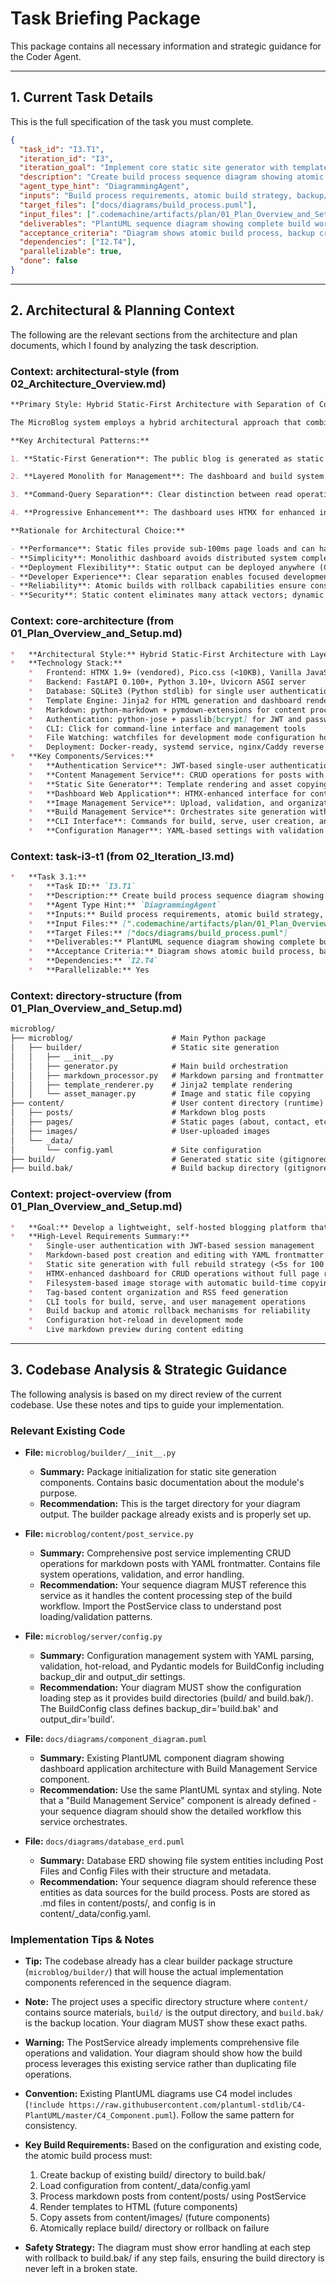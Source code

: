 # Task Briefing Package

This package contains all necessary information and strategic guidance for the Coder Agent.

---

## 1. Current Task Details

This is the full specification of the task you must complete.

```json
{
  "task_id": "I3.T1",
  "iteration_id": "I3",
  "iteration_goal": "Implement core static site generator with template rendering, markdown processing, and atomic build system with backup/rollback",
  "description": "Create build process sequence diagram showing atomic build workflow with backup creation, content processing, template rendering, and rollback mechanisms. Document the complete build safety strategy.",
  "agent_type_hint": "DiagrammingAgent",
  "inputs": "Build process requirements, atomic build strategy, backup/rollback mechanisms",
  "target_files": ["docs/diagrams/build_process.puml"],
  "input_files": [".codemachine/artifacts/plan/01_Plan_Overview_and_Setup.md"],
  "deliverables": "PlantUML sequence diagram showing complete build workflow",
  "acceptance_criteria": "Diagram shows atomic build process, backup creation illustrated, rollback mechanism documented, all build steps included",
  "dependencies": ["I2.T4"],
  "parallelizable": true,
  "done": false
}
```

---

## 2. Architectural & Planning Context

The following are the relevant sections from the architecture and plan documents, which I found by analyzing the task description.

### Context: architectural-style (from 02_Architecture_Overview.md)

```markdown
**Primary Style: Hybrid Static-First Architecture with Separation of Concerns**

The MicroBlog system employs a hybrid architectural approach that combines static site generation with a dynamic management interface. This design separates the public-facing blog (served as static files) from the administrative interface (dynamic web application), providing optimal performance for readers while maintaining ease of management for content creators.

**Key Architectural Patterns:**

1. **Static-First Generation**: The public blog is generated as static HTML files, ensuring maximum performance, security, and deployment flexibility. This eliminates runtime dependencies for content delivery and enables hosting on any static file server.

2. **Layered Monolith for Management**: The dashboard and build system follow a layered architecture pattern with clear separation between presentation (HTMX-enhanced web interface), business logic (content management and site generation), and data access (filesystem and SQLite) layers.

3. **Command-Query Separation**: Clear distinction between read operations (serving static content, dashboard views) and write operations (content modification, site rebuilds) with appropriate performance optimizations for each.

4. **Progressive Enhancement**: The dashboard uses HTMX for enhanced interactivity while maintaining functionality without JavaScript, ensuring accessibility and reliability.

**Rationale for Architectural Choice:**

- **Performance**: Static files provide sub-100ms page loads and can handle high traffic without server resources
- **Simplicity**: Monolithic dashboard avoids distributed system complexity while maintaining clear internal boundaries
- **Deployment Flexibility**: Static output can be deployed anywhere (CDN, static hosts, traditional servers)
- **Developer Experience**: Clear separation enables focused development on each concern without cross-cutting complexity
- **Reliability**: Atomic builds with rollback capabilities ensure consistent site state
- **Security**: Static content eliminates many attack vectors; dynamic interface has minimal surface area
```

### Context: core-architecture (from 01_Plan_Overview_and_Setup.md)

```markdown
*   **Architectural Style:** Hybrid Static-First Architecture with Layered Monolith for Management
*   **Technology Stack:**
    *   Frontend: HTMX 1.9+ (vendored), Pico.css (<10KB), Vanilla JavaScript (minimal)
    *   Backend: FastAPI 0.100+, Python 3.10+, Uvicorn ASGI server
    *   Database: SQLite3 (Python stdlib) for single user authentication
    *   Template Engine: Jinja2 for HTML generation and dashboard rendering
    *   Markdown: python-markdown + pymdown-extensions for content processing
    *   Authentication: python-jose + passlib[bcrypt] for JWT and password hashing
    *   CLI: Click for command-line interface and management tools
    *   File Watching: watchfiles for development mode configuration hot-reload
    *   Deployment: Docker-ready, systemd service, nginx/Caddy reverse proxy support
*   **Key Components/Services:**
    *   **Authentication Service**: JWT-based single-user authentication with bcrypt password hashing
    *   **Content Management Service**: CRUD operations for posts with markdown processing and validation
    *   **Static Site Generator**: Template rendering and asset copying with atomic build process
    *   **Dashboard Web Application**: HTMX-enhanced interface for content management and live preview
    *   **Image Management Service**: Upload, validation, and organization of media files
    *   **Build Management Service**: Orchestrates site generation with backup and rollback capabilities
    *   **CLI Interface**: Commands for build, serve, user creation, and system management
    *   **Configuration Manager**: YAML-based settings with validation and hot-reload support
```

### Context: task-i3-t1 (from 02_Iteration_I3.md)

```markdown
*   **Task 3.1:**
    *   **Task ID:** `I3.T1`
    *   **Description:** Create build process sequence diagram showing atomic build workflow with backup creation, content processing, template rendering, and rollback mechanisms. Document the complete build safety strategy.
    *   **Agent Type Hint:** `DiagrammingAgent`
    *   **Inputs:** Build process requirements, atomic build strategy, backup/rollback mechanisms
    *   **Input Files:** [".codemachine/artifacts/plan/01_Plan_Overview_and_Setup.md"]
    *   **Target Files:** ["docs/diagrams/build_process.puml"]
    *   **Deliverables:** PlantUML sequence diagram showing complete build workflow
    *   **Acceptance Criteria:** Diagram shows atomic build process, backup creation illustrated, rollback mechanism documented, all build steps included
    *   **Dependencies:** `I2.T4`
    *   **Parallelizable:** Yes
```

### Context: directory-structure (from 01_Plan_Overview_and_Setup.md)

```markdown
microblog/
├── microblog/                      # Main Python package
│   ├── builder/                    # Static site generation
│   │   ├── __init__.py
│   │   ├── generator.py            # Main build orchestration
│   │   ├── markdown_processor.py   # Markdown parsing and frontmatter
│   │   ├── template_renderer.py    # Jinja2 template rendering
│   │   └── asset_manager.py        # Image and static file copying
├── content/                        # User content directory (runtime)
│   ├── posts/                      # Markdown blog posts
│   ├── pages/                      # Static pages (about, contact, etc.)
│   ├── images/                     # User-uploaded images
│   └── _data/
│       └── config.yaml             # Site configuration
├── build/                          # Generated static site (gitignored)
├── build.bak/                      # Build backup directory (gitignored)
```

### Context: project-overview (from 01_Plan_Overview_and_Setup.md)

```markdown
*   **Goal:** Develop a lightweight, self-hosted blogging platform that generates static HTML pages for performance while providing a dynamic HTMX-powered dashboard for content management.
*   **High-Level Requirements Summary:**
    *   Single-user authentication with JWT-based session management
    *   Markdown-based post creation and editing with YAML frontmatter
    *   Static site generation with full rebuild strategy (<5s for 100 posts)
    *   HTMX-enhanced dashboard for CRUD operations without full page refreshes
    *   Filesystem-based image storage with automatic build-time copying
    *   Tag-based content organization and RSS feed generation
    *   CLI tools for build, serve, and user management operations
    *   Build backup and atomic rollback mechanisms for reliability
    *   Configuration hot-reload in development mode
    *   Live markdown preview during content editing
```

---

## 3. Codebase Analysis & Strategic Guidance

The following analysis is based on my direct review of the current codebase. Use these notes and tips to guide your implementation.

### Relevant Existing Code

*   **File:** `microblog/builder/__init__.py`
    *   **Summary:** Package initialization for static site generation components. Contains basic documentation about the module's purpose.
    *   **Recommendation:** This is the target directory for your diagram output. The builder package already exists and is properly set up.

*   **File:** `microblog/content/post_service.py`
    *   **Summary:** Comprehensive post service implementing CRUD operations for markdown posts with YAML frontmatter. Contains file system operations, validation, and error handling.
    *   **Recommendation:** Your sequence diagram MUST reference this service as it handles the content processing step of the build workflow. Import the PostService class to understand post loading/validation patterns.

*   **File:** `microblog/server/config.py`
    *   **Summary:** Configuration management system with YAML parsing, validation, hot-reload, and Pydantic models for BuildConfig including backup_dir and output_dir settings.
    *   **Recommendation:** Your diagram MUST show the configuration loading step as it provides build directories (build/ and build.bak/). The BuildConfig class defines backup_dir='build.bak' and output_dir='build'.

*   **File:** `docs/diagrams/component_diagram.puml`
    *   **Summary:** Existing PlantUML component diagram showing dashboard application architecture with Build Management Service component.
    *   **Recommendation:** Use the same PlantUML syntax and styling. Note that a "Build Management Service" component is already defined - your sequence diagram should show the detailed workflow this service orchestrates.

*   **File:** `docs/diagrams/database_erd.puml`
    *   **Summary:** Database ERD showing file system entities including Post Files and Config Files with their structure and metadata.
    *   **Recommendation:** Your sequence diagram should reference these entities as data sources for the build process. Posts are stored as .md files in content/posts/, and config is in content/_data/config.yaml.

### Implementation Tips & Notes

*   **Tip:** The codebase already has a clear builder package structure (`microblog/builder/`) that will house the actual implementation components referenced in the sequence diagram.

*   **Note:** The project uses a specific directory structure where `content/` contains source materials, `build/` is the output directory, and `build.bak/` is the backup location. Your diagram MUST show these exact paths.

*   **Warning:** The PostService already implements comprehensive file operations and validation. Your diagram should show how the build process leverages this existing service rather than duplicating file operations.

*   **Convention:** Existing PlantUML diagrams use C4 model includes (`!include https://raw.githubusercontent.com/plantuml-stdlib/C4-PlantUML/master/C4_Component.puml`). Follow the same pattern for consistency.

*   **Key Build Requirements:** Based on the configuration and existing code, the atomic build process must:
    1. Create backup of existing build/ directory to build.bak/
    2. Load configuration from content/_data/config.yaml
    3. Process markdown posts from content/posts/ using PostService
    4. Render templates to HTML (future components)
    5. Copy assets from content/images/ (future components)
    6. Atomically replace build/ directory or rollback on failure

*   **Safety Strategy:** The diagram must show error handling at each step with rollback to build.bak/ if any step fails, ensuring the build directory is never left in a broken state.
